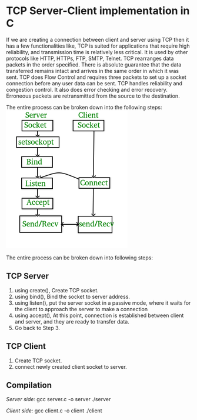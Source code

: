 # **TCP Server-Client implementation in C**

If we are creating a connection between client and server using TCP then it has a few functionalities like, TCP is suited for applications that require high reliability, and transmission time is relatively less critical. It is used by other protocols like HTTP, HTTPs, FTP, SMTP, Telnet. TCP rearranges data packets in the order specified. There is absolute guarantee that the data transferred remains intact and arrives in the same order in which it was sent. TCP does Flow Control and requires three packets to set up a socket connection before any user data can be sent. TCP handles reliability and congestion control. It also does error checking and error recovery. Erroneous packets are retransmitted from the source to the destination.

The entire process can be broken down into the following steps:
![TCP Server-Client](./Socket_server-1.png)

The entire process can be broken down into following steps:

## **TCP Server**

1. using create(), Create TCP socket.
2. using bind(), Bind the socket to server address.
3. using listen(), put the server socket in a passive mode, where it waits for the client to approach the server to make a connection
4. using accept(), At this point, connection is established between client and server, and they are ready to transfer data.
5. Go back to Step 3.

## **TCP Client**

1. Create TCP socket.
2. connect newly created client socket to server.

## **Compilation**

_Server side:_
gcc server.c -o server
./server

_Client side:_
gcc client.c -o client
./client
